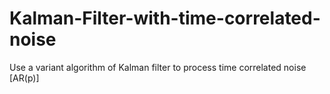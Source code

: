 # Kalman-Filter-with-time-correlated-noise
Use a variant algorithm of Kalman filter to process time correlated noise [AR(p)]
